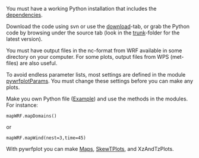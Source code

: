 You must have a working Python installation that includes the [dependencies](InstallationTips.md).

Download the code using svn or use the [download](http://code.google.com/p/pywrfplot/downloads)-tab, or grab the Python code by browsing under the source tab (look in the [trunk](http://code.google.com/p/pywrfplot/source/browse/trunk/)-folder for the latest version).

You must have output files in the nc-format from WRF available in some directory on your computer. For some plots, output files from WPS (met-files) are also useful.

To avoid endless parameter lists, most settings are defined in the module [pywrfplotParams](http://code.google.com/p/pywrfplot/source/browse/trunk/pywrfplotParams.py). You must change these settings before you can make any plots.

Make you own Python file  ([Example](http://code.google.com/p/pywrfplot/source/browse/trunk/example.py)) and use the methods in the modules. For instance:

`mapWRF.mapDomains()`

or

`mapWRF.mapWind(nest=3,time=45)`

With pywrfplot you can make [Maps](Maps.md), [SkewTPlots](SkewTPlots.md), and XzAndTzPlots.